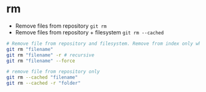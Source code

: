 # rm

- Remove files from repository `git rm`
- Remove files from repository + filesystem `git rm --cached`

```sh
# Remove file from repository and filesystem. Remove from index only when you commit
git rm "filename"
git rm "filename" -r # recursive
git rm "filename" --force

# remove file from repository only
git rm --cached "filename"
git rm --cached -r "folder"
```
